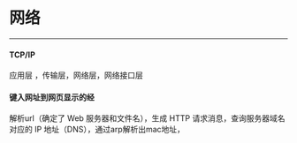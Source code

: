 

# 网络

------

#### TCP/IP

应用层 ，传输层，网络层，网络接口层

#### 键入网址到网页显示的经

解析url（确定了 Web 服务器和文件名），生成 HTTP 请求消息，查询服务器域名对应的 IP 地址（DNS），通过arp解析出mac地址，

